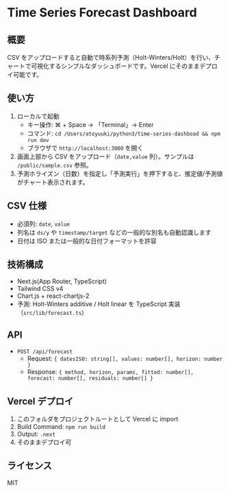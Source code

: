 Time Series Forecast Dashboard
================================

概要
----
CSV をアップロードすると自動で時系列予測（Holt-Winters/Holt）を行い、チャートで可視化するシンプルなダッシュボードです。Vercel にそのままデプロイ可能です。

使い方
----
1. ローカルで起動
   - キー操作: ⌘ + Space → 「Terminal」→ Enter
   - コマンド: `cd /Users/atoyuuki/python3/time-series-dashboad && npm run dev`
   - ブラウザで `http://localhost:3000` を開く
2. 画面上部から CSV をアップロード（`date,value` 列）。サンプルは `/public/sample.csv` 参照。
3. 予測ホライズン（日数）を指定し「予測実行」を押下すると、推定値/予測値がチャート表示されます。

CSV 仕様
----
- 必須列: `date`, `value`
- 列名は `ds/y` や `timestamp/target` などの一般的な別名も自動認識します
- 日付は ISO または一般的な日付フォーマットを許容

技術構成
----
- Next.js(App Router, TypeScript)
- Tailwind CSS v4
- Chart.js + react-chartjs-2
- 予測: Holt-Winters additive / Holt linear を TypeScript 実装（`src/lib/forecast.ts`）

API
----
- `POST /api/forecast`
  - Request: `{ datesISO: string[], values: number[], horizon: number }`
  - Response: `{ method, horizon, params, fitted: number[], forecast: number[], residuals: number[] }`

Vercel デプロイ
----
1. このフォルダをプロジェクトルートとして Vercel に import
2. Build Command: `npm run build`
3. Output: `.next`
4. そのままデプロイ可

ライセンス
----
MIT
